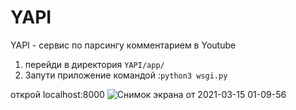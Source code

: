 
# YAPI 

YAPI - сервис по парсингу комментарием в Youtube   
1. перейди в директория `YAPI/app/`
2. Запути приложение командой :`python3 wsgi.py`

открой localhost:8000
![Снимок экрана от 2021-03-15 01-09-56](https://user-images.githubusercontent.com/70845281/111084323-35584f80-852b-11eb-8958-103dd34e00f4.png)
